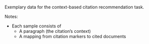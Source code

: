 Exemplary data for the context-based citation recommendation task.

Notes:

* Each sample consists of
    * A paragraph (the citation’s context)
    * A mapping from citation markers to cited documents
